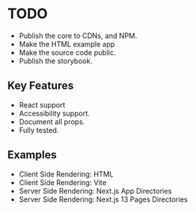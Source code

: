 # TODO

- Publish the core to CDNs, and NPM.
- Make the HTML example app
- Make the source code public.
- Publish the storybook.

## Key Features

- React support
- Accessibility support.
- Document all props.
- Fully tested.

## Examples

- Client Side Rendering: HTML
- Client Side Rendering: Vite
- Server Side Rendering: Next.js App Directories
- Server Side Rendering: Next.js 13 Pages Directories
